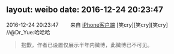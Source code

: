 layout: weibo
date: 2016-12-24 20:23:47
---
<meta name="referrer" content="no-referrer" />

2016-12-24 20:23:47  &nbsp;&nbsp;&nbsp;&nbsp;&nbsp;&nbsp; 来自 <a href="http://app.weibo.com/t/feed/9ksdit" rel="nofollow">iPhone客户端</a>
[笑cry][笑cry][笑cry] //@Dr_Yue:哈哈哈
>  抱歉，作者已设置仅展示半年内微博，此微博已不可见。 ​​​
